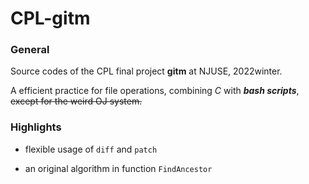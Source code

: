 # CPL-gitm

### General

Source codes of the CPL final project **gitm** at NJUSE, 2022winter.

A efficient practice for file operations, combining *C* with ***bash scripts***, <del>except for the weird OJ system.</del>

### Highlights

* flexible usage of `diff` and `patch`

* an original algorithm in function `FindAncestor`
